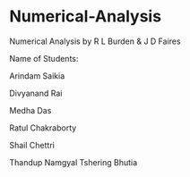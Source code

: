# Numerical-Analysis
Numerical Analysis by R L Burden &amp; J D Faires 

Name of Students: 

Arindam Saikia

Divyanand Rai

Medha Das

Ratul Chakraborty

Shail Chettri

Thandup Namgyal Tshering Bhutia
